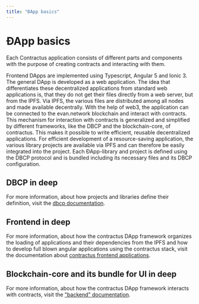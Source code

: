 ```yaml
---
title: "ÐApp basics"
---
```

# ÐApp basics
Each Contractus application consists of different parts and components with the purpose of creating
contracts and interacting with them. 

Frontend DApps are implemented using Typescript, Angular 5 and Ionic 3. The general DApp is developed as a web application. The idea that differentiates these decentralized applications from standard web applications is, that they do not get their files directly from a web server, but from the IPFS. Via IPFS, the various files are distributed among all nodes and made available decentrally. With the help of web3, the application can be connected to the evan.network blockchain and interact with contracts. This mechanism for interaction with contracts is generalized and simplified by different frameworks, like the DBCP and the blockchain-core, of contractus. This makes it possible to write efficient, reusable decentralized applications. For efficient development of a resource-saving application, the various library projects are available via IPFS and can therefore be easily integrated into the project. Each ÐApp-library and project is defined using the DBCP protocol and is bundled including its necessary files and its DBCP configuration.

## DBCP in deep
For more information, about how projects and libraries define their definition, visit the [dbcp documentation](/dev/dbcp).

## Frontend in deep
For more information, about how the contractus DApp framework organizes the loading of applications and their dependencies from the IPFS and how to develop full blown angular applications using the contractus stack, visit the documentation about [contractus frontend applications](/frontend/basic).

## Blockchain-core and its bundle for UI in deep
For more information, about how the contractus DApp framework interacts with contracts, visit the ["backend" documentation](https://github.com/evannetwork/blockchain-core).
